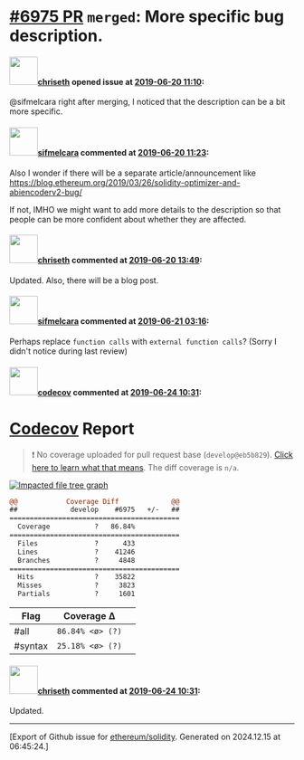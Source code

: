 # [\#6975 PR](https://github.com/ethereum/solidity/pull/6975) `merged`: More specific bug description.

#### <img src="https://avatars.githubusercontent.com/u/9073706?v=4" width="50">[chriseth](https://github.com/chriseth) opened issue at [2019-06-20 11:10](https://github.com/ethereum/solidity/pull/6975):

@sifmelcara right after merging, I noticed that the description can be a bit more specific.

#### <img src="https://avatars.githubusercontent.com/u/10496191?v=4" width="50">[sifmelcara](https://github.com/sifmelcara) commented at [2019-06-20 11:23](https://github.com/ethereum/solidity/pull/6975#issuecomment-503987959):

Also I wonder if there will be a separate article/announcement like https://blog.ethereum.org/2019/03/26/solidity-optimizer-and-abiencoderv2-bug/

If not, IMHO we might want to add more details to the description so that people can be more confident about whether they are affected.

#### <img src="https://avatars.githubusercontent.com/u/9073706?v=4" width="50">[chriseth](https://github.com/chriseth) commented at [2019-06-20 13:49](https://github.com/ethereum/solidity/pull/6975#issuecomment-504032994):

Updated. Also, there will be a blog post.

#### <img src="https://avatars.githubusercontent.com/u/10496191?v=4" width="50">[sifmelcara](https://github.com/sifmelcara) commented at [2019-06-21 03:16](https://github.com/ethereum/solidity/pull/6975#issuecomment-504273322):

Perhaps replace `function calls` with `external function calls`? (Sorry I didn't notice during last review)

#### <img src="https://avatars.githubusercontent.com/in/254?v=4" width="50">[codecov](https://github.com/apps/codecov) commented at [2019-06-24 10:31](https://github.com/ethereum/solidity/pull/6975#issuecomment-504954167):

# [Codecov](https://codecov.io/gh/ethereum/solidity/pull/6975?src=pr&el=h1) Report
> :exclamation: No coverage uploaded for pull request base (`develop@eb5b829`). [Click here to learn what that means](https://docs.codecov.io/docs/error-reference#section-missing-base-commit).
> The diff coverage is `n/a`.

[![Impacted file tree graph](https://codecov.io/gh/ethereum/solidity/pull/6975/graphs/tree.svg?width=650&token=87PGzVEwU0&height=150&src=pr)](https://codecov.io/gh/ethereum/solidity/pull/6975?src=pr&el=tree)

```diff
@@            Coverage Diff             @@
##             develop    #6975   +/-   ##
==========================================
  Coverage           ?   86.84%           
==========================================
  Files              ?      433           
  Lines              ?    41246           
  Branches           ?     4848           
==========================================
  Hits               ?    35822           
  Misses             ?     3823           
  Partials           ?     1601
```

| Flag | Coverage Δ | |
|---|---|---|
| #all | `86.84% <ø> (?)` | |
| #syntax | `25.18% <ø> (?)` | |

#### <img src="https://avatars.githubusercontent.com/u/9073706?v=4" width="50">[chriseth](https://github.com/chriseth) commented at [2019-06-24 10:31](https://github.com/ethereum/solidity/pull/6975#issuecomment-504954170):

Updated.


-------------------------------------------------------------------------------



[Export of Github issue for [ethereum/solidity](https://github.com/ethereum/solidity). Generated on 2024.12.15 at 06:45:24.]
